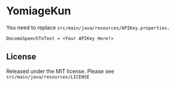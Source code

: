 # YomiageKun
   You need to replace `src/main/java/resources/APIKey.properties.`
```text
DocomoSpeechToText = <Your APIKey Here!>
```

## License
Released under the MIT license.
Please see `src/main/java/resources/LICENSE`